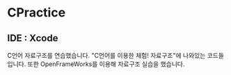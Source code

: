 # CPractice
## IDE : Xcode
C언어 자료구조를 연습했습니다.
"C언어를 이용한 체험! 자료구조"에 나와있는 코드들입니다.
또한 OpenFrameWorks를 이용해 자료구조 실습을 했습니다.
